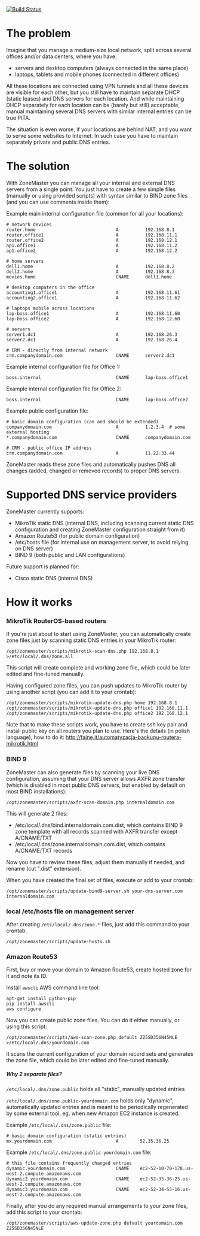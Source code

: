 [![Build Status](https://travis-ci.org/tomaszklim/zonemaster.png?branch=master)](https://travis-ci.org/tomaszklim/zonemaster)


# The problem

Imagine that you manage a medium-size local network, split across several offices and/or
data centers, where you have:

- servers and desktop computers (always connected in the same place)
- laptops, tablets and mobile phones (connected in different offices)

All these locations are connected using VPN tunnels and all these devices are visible for
each other, but you still have to maintain separate DHCP (static leases) and DNS servers
for each location. And while maintaining DHCP separately for each location can be (barely
but still) acceptable, manual maintaining several DNS servers with similar internal entries
can be true PITA.

The situation is even worse, if your locations are behind NAT, and you want to serve some
websites to Internet. In such case you have to maintain separately private and public DNS
entries.


# The solution

With ZoneMaster you can manage all your internal and external DNS servers from a single
point. You just have to create a few simple files (manually or using provided scripts)
with syntax similar to BIND zone files (and you can use comments inside them):

Example main internal configuration file (common for all your locations):

```
# network devices
router.home                              A          192.168.8.1
router.office1                           A          192.168.11.1
router.office2                           A          192.168.12.1
ap1.office1                              A          192.168.11.2
ap1.office2                              A          192.168.12.2

# home servers
dell1.home                               A          192.168.8.2
dell2.home                               A          192.168.8.3
movies.home                              CNAME      dell1.home

# desktop computers in the office
accounting1.office1                      A          192.168.11.61
accounting2.office1                      A          192.168.11.62

# laptops mobile across locations
lap-boss.office1                         A          192.168.11.60
lap-boss.office2                         A          192.168.12.60

# servers
server1.dc1                              A          192.168.26.3
server2.dc1                              A          192.168.26.4

# CRM - directly from internal network
crm.companydomain.com                    CNAME      server2.dc1
```

Example internal configuration file for Office 1:

```
boss.internal                            CNAME      lap-boss.office1
```

Example internal configuration file for Office 2:

```
boss.internal                            CNAME      lap-boss.office2
```

Example public configuration file:

```
# basic domain configuration (can and should be extended)
companydomain.com                        A          1.2.3.4  # some external hosting
*.companydomain.com                      CNAME      companydomain.com

# CRM - public office IP address
crm.companydomain.com                    A          11.22.33.44
```

ZoneMaster reads these zone files and automatically pushes DNS all changes (added,
changed or removed records) to proper DNS servers.


# Supported DNS service providers

ZoneMaster currently supports:

- MikroTik static DNS (internal DNS, including scanning current static DNS configuration
  and creating ZoneMaster configuration straight from it)
- Amazon Route53 (for public domain configuration)
- /etc/hosts file (for internal use on management server, to avoid relying on DNS server)
- BIND 9 (both public and LAN configurations)

Future support is planned for:

- Cisco static DNS (internal DNS)


# How it works

### MikroTik RouterOS-based routers

If you're just about to start using ZoneMaster, you can automatically create zone files
just by scanning static DNS entries in your MikroTik router:

```
/opt/zonemaster/scripts/mikrotik-scan-dns.php 192.168.8.1 >/etc/local/.dns/zone.all
```

This script will create complete and working zone file, which could be later edited and
fine-tuned manually.

Having configured zone files, you can push updates to MikroTik router by using another
script (you can add it to your crontab):

```
/opt/zonemaster/scripts/mikrotik-update-dns.php home 192.168.8.1
/opt/zonemaster/scripts/mikrotik-update-dns.php office1 192.168.11.1
/opt/zonemaster/scripts/mikrotik-update-dns.php office2 192.168.12.1
```

Note that to make these scripts work, you have to create ssh key pair and install public
key on all routers you plan to use. Here's the details (in polish language), how to do it:
http://fajne.it/automatyzacja-backupu-routera-mikrotik.html


### BIND 9

ZoneMaster can also generate files by scanning your live DNS configuration, assuming that
your DNS server allows AXFR zone transfer (which is disabled in most public DNS servers,
but enabled by default on most BIND installations):

```
/opt/zonemaster/scripts/axfr-scan-domain.php internaldomain.com
```

This will generate 2 files:
- /etc/local/.dns/bind.internaldomain.com.dist, which contains BIND 9 zone template with
  all records scanned with AXFR transfer except A/CNAME/TXT
- /etc/local/.dns/zone.internaldomain.com.dist, which contains A/CNAME/TXT records

Now you have to review these files, adjust them manually if needed, and rename (cut
".dist" extension).

When you have created the final set of files, execute or add to your crontab:

```
/opt/zonemaster/scripts/update-bind9-server.sh your-dns-server.com internaldomain.com
```


### local /etc/hosts file on management server

After creating `/etc/local/.dns/zone.*` files, just add this command to your crontab:

```
/opt/zonemaster/scripts/update-hosts.sh
```


### Amazon Route53

First, buy or move your domain to Amazon Route53, create hosted zone for it and note its ID.

Install `awscli` AWS command line tool:

```
apt-get install python-pip
pip install awscli
aws configure
```

Now you can create public zone files. You can do it either manually, or using this script:

```
/opt/zonemaster/scripts/aws-scan-zone.php default Z25SD356N45NLE >/etc/local/.dns/yourdomain.com
```

It scans the current configuration of your domain record sets and generates the zone
file, which could be later edited and fine-tuned manually.

##### Why 2 separate files?

`/etc/local/.dns/zone.public` holds all "static", manually updated entries

`/etc/local/.dns/zone.public-yourdomain.com` holds only "dynamic", automatically updated
entries and is meant to be periodically regenerated by some external tool, eg. when new
Amazon EC2 instance is created.

Example `/etc/local/.dns/zone.public` file:

```
# basic domain configuration (static entries)
mx.yourdomain.com                        A        52.35.36.25
```

Example `/etc/local/.dns/zone.public-yourdomain.com` file:

```
# this file contains frequently changed entries
dynamic.yourdomain.com                   CNAME    ec2-52-10-70-178.us-west-2.compute.amazonaws.com
dynamic2.yourdomain.com                  CNAME    ec2-52-35-36-25.us-west-2.compute.amazonaws.com
dynamic3.yourdomain.com                  CNAME    ec2-52-34-55-16.us-west-2.compute.amazonaws.com
```

Finally, after you do any required manual arrangements to your zone files, add this
script to your crontab:

```
/opt/zonemaster/scripts/aws-update-zone.php default yourdomain.com Z25SD356N45NLE
```
